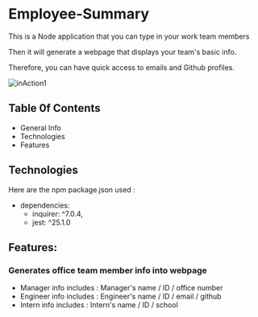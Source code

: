 # Employee-Summary

This is a Node application that you can type in your work team members

Then it will generate a webpage that displays your team's basic info.

Therefore, you can have quick access to emails and Github profiles.

![inAction1]()

## Table 0f Contents
- General Info
- Technologies
- Features

## Technologies
Here are the npm package.json used :
- dependencies: 
    - inquirer: ^7.0.4, 
    - jest: ^25.1.0

## Features:
### Generates office team member info into webpage
- Manager info includes : Manager's name / ID / office number
- Engineer info includes : Engineer's name / ID / email / github
- Intern info includes : Intern's name / ID / school

